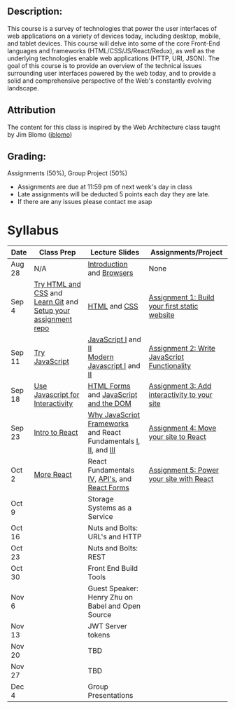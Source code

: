 ## Description:
This course is a survey of technologies that power the user interfaces of web applications on a variety of devices today, including desktop, mobile, and tablet devices. This course will delve into some of the core Front-End languages and frameworks  (HTML/CSS/JS/React/Redux), as well as the underlying technologies enable web applications (HTTP, URI, JSON). The goal of this course is to provide an overview of the technical issues surrounding user interfaces powered by the web today, and to provide a solid and comprehensive perspective of the Web's constantly evolving landscape.

## Attribution
The content for this class is inspired by the Web Architecture class taught by Jim Blomo ([jblomo](https://github.com/jblomo))

## Grading:
Assignments (50%), Group Project (50%)
 - Assignments are due at 11:59 pm of next week's day in class
 - Late assignments will be deducted 5 points each day they are late.
 - If there are any issues please contact me asap

# Syllabus

| Date   | Class Prep                                                                                                                                                                          | Lecture Slides                                                                                                                                                                                                                                                                               | Assignments/Project                                                                                |
|--------|-------------------------------------------------------------------------------------------------------------------------------------------------------------------------------------|----------------------------------------------------------------------------------------------------------------------------------------------------------------------------------------------------------------------------------------------------------------------------------------------|----------------------------------------------------------------------------------------------------|
| Aug 28 | N/A                                                                                                                                                                                 | [Introduction](/lectures/content/html/l-introduction.html) and [Browsers](/lectures/content/html/l-browsers.html)                                                                                                                                                                            | None                                                                                               |
| Sep 4  | [Try HTML and CSS](/class_prep/p-try-html-css.html) and [Learn Git](https://www.codecademy.com/learn/learn-git) and [Setup your assignment repo](/class_prep/p-get-repo-setup.html) | [HTML](/lectures/content/html/l-intro-to-html.html) and [CSS](/lectures/content/html/l-intro-to-css.html)                                                                                                                                                                                    | [Assignment 1: Build your first static website](/assignments/a-build-a-static-website.html)        |
| Sep 11 | [Try JavaScript](/class_prep/p-try-javascript.html)                                                                                                                                 | [JavaScript I](/lectures/content/html/l-javascript-basics-1.html) and [II](/lectures/content/html/l-javascript-basics-2.html) <br /> [Modern Javascript I](/lectures/content/html/l-modern-javascript-1.html) and [II](/lectures/content/html/l-modern-javascript-2.html)                    | [Assignment 2: Write JavaScript Functionality](/assignments/a-write-javascript-functionality.html) |
| Sep 18 | [Use Javascript for Interactivity](/class_prep/p-use-javascript-for-interactivity.html)                                                                                             | [HTML Forms](/lectures/content/html/l-html-forms.html) and [JavaScript and the DOM](/lectures/content/html/l-javascript-and-the-dom.html)                                                                                                                                                    | [Assignment 3: Add interactivity to your site](/assignments/a-add-interactivity-to-website.html)   |
| Sep 23 | [Intro to React](/class_prep/p-intro-to-react.html)                                                                                                                                 | [Why JavaScript Frameworks](/lectures/content/html/l-why-javascript-frameworks.html) and React Fundamentals [I](/lectures/content/html/l-react-fundamentals-1.html), [II](/lectures/content/html/l-react-fundamentals-2.html), and [III](/lectures/content/html/l-react-fundamentals-3.html) | [Assignment 4: Move your site to React](/assignments/a-move-site-to-react.html)                                                                                                   |
| Oct 2  | [More React](/class_prep/p-more-react.html)                                                                                                                                         | React Fundamentals [IV](/lectures/content/html/l-react-fundamentals-4.html), [API's](/lectures/content/html/l-using-api.html), and [React Forms](/lectures/content/html/l-react-forms.html)                                                                                                   | [Assignment 5: Power your site with React](/assignments/a-power-site-with-react.html)                                                                                                    |
| Oct 9  |                                                                                                                                                                                     | Storage Systems as a Service                                                                                                                                                                                                                                                                 |                                                                                                    |
| Oct 16 |                                                                                                                                                                                     | Nuts and Bolts: URL's and HTTP                                                                                                                                                                                                                                                               |                                                                                                    |
| Oct 23 |                                                                                                                                                                                     | Nuts and Bolts: REST                                                                                                                                                                                                                                                                         |                                                                                                    |
| Oct 30 |                                                                                                                                                                                     | Front End Build Tools                                                                                                                                                                                                                                                                        |                                                                                                    |
| Nov 6  |                                                                                                                                                                                     | Guest Speaker: Henry Zhu on Babel and Open Source                                                                                                                                                                                                                                            |                                                                                                    |
| Nov 13 |                                                                                                                                                                                     | JWT Server tokens                                                                                                                                                                                                                                                                            |                                                                                                    |
| Nov 20 |                                                                                                                                                                                     | TBD                                                                                                                                                                                                                                                                                          |                                                                                                    |
| Nov 27 |                                                                                                                                                                                     | TBD                                                                                                                                                                                                                                                                                          |                                                                                                    |
| Dec 4  |                                                                                                                                                                                     | Group Presentations                                                                                                                                                                                                                                                                          |                                                                                                    |
